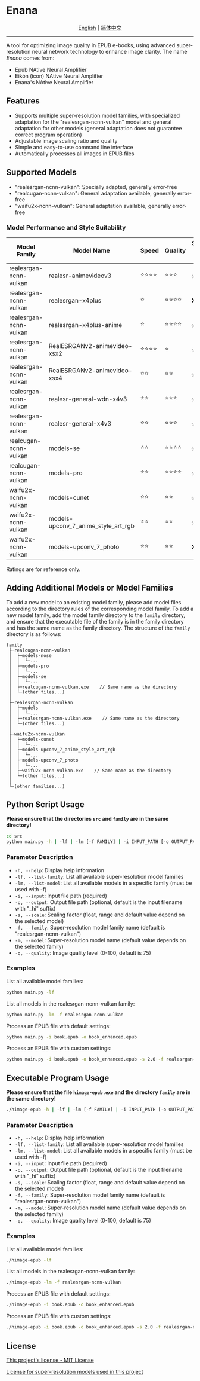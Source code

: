 # Enana

<div align="center">
<a href="readme.md">English</a> | <a href="readme.zh.md">简体中文</a>
</div>

----

A tool for optimizing image quality in EPUB e-books, using advanced super-resolution neural network technology to enhance image clarity. The name *Enana* comes from:
- Epub NAtive Neural Amplifier
- Eikón (icon) NAtive Neural Amplifier
- Enana's NAtive Neural Amplifier

## Features

- Supports multiple super-resolution model families, with specialized adaptation for the "realesrgan-ncnn-vulkan" model and general adaptation for other models (general adaptation does not guarantee correct program operation)
- Adjustable image scaling ratio and quality
- Simple and easy-to-use command line interface
- Automatically processes all images in EPUB files

## Supported Models
- "realesrgan-ncnn-vulkan": Specially adapted, generally error-free
- "realcugan-ncnn-vulkan": General adaptation available, generally error-free
- "waifu2x-ncnn-vulkan": General adaptation available, generally error-free

### Model Performance and Style Suitability

|Model Family|Model Name|Speed|Quality|Suitable for Anime|Suitable for Realistic|
|-|-|-|-|-|-|
|realesrgan-ncnn-vulkan|realesr-animevideov3            |⭐⭐️⭐️⭐️ |⭐️⭐️⭐️   |✅|❌|
|realesrgan-ncnn-vulkan|realesrgan-x4plus               |⭐️         |⭐️⭐️⭐️⭐️|❌|✅|
|realesrgan-ncnn-vulkan|realesrgan-x4plus-anime         |⭐️         |⭐️⭐️⭐️⭐️|✅|❌|
|realesrgan-ncnn-vulkan|RealESRGANv2-animevideo-xsx2    |⭐️⭐️⭐️⭐️ |⭐️        |✅|❌|
|realesrgan-ncnn-vulkan|RealESRGANv2-animevideo-xsx4    |⭐️⭐️      |⭐️⭐️      |✅|❌|
|realesrgan-ncnn-vulkan|realesr-general-wdn-x4v3        |⭐️⭐️      |⭐️⭐️⭐️   |✅|✅|
|realesrgan-ncnn-vulkan|realesr-general-x4v3            |⭐️⭐️      |⭐️⭐️⭐️   |✅|✅|
|realcugan-ncnn-vulkan|models-se                        |⭐️⭐️      |⭐️⭐️⭐️⭐️ |✅|❌|
|realcugan-ncnn-vulkan|models-pro                       |⭐️⭐️      |⭐️⭐️⭐️⭐️ |✅|❌|
|waifu2x-ncnn-vulkan|models-cunet                       |⭐️⭐️      |⭐️⭐️      |✅|❌|
|waifu2x-ncnn-vulkan|models-upconv_7_anime_style_art_rgb|⭐️⭐️      |⭐️⭐️      |✅|❌|
|waifu2x-ncnn-vulkan|models-upconv_7_photo              |⭐️⭐️      |⭐️⭐️      |❌|✅|

Ratings are for reference only.

## Adding Additional Models or Model Families
To add a new model to an existing model family, please add model files according to the directory rules of the corresponding model family. To add a new model family, add the model family directory to the `family` directory, and ensure that the executable file of the family is in the family directory and has the same name as the family directory. The structure of the `family` directory is as follows:

```
family
 ├─realcugan-ncnn-vulkan
 │  ├─models-nose
 │  │  └─...
 │  ├─models-pro
 │  │  └─...
 │  ├─models-se
 │  │  └─...
 │  ├─realcugan-ncnn-vulkan.exe    // Same name as the directory
 │  └─(other files...)
 │
 ├─realesrgan-ncnn-vulkan
 │  ├─models
 │  │  └─...
 │  ├─realesrgan-ncnn-vulkan.exe    // Same name as the directory
 │  └─(other files...)
 │
 ├─waifu2x-ncnn-vulkan
 │  ├─models-cunet
 │  │  └─...
 │  ├─models-upconv_7_anime_style_art_rgb
 │  │  └─...
 │  ├─models-upconv_7_photo
 │  │  └─...
 │  ├─waifu2x-ncnn-vulkan.exe    // Same name as the directory
 │  └─(other files...)
 │
 └─(other families...)
```

## Python Script Usage

**Please ensure that the directories `src` and `family` are in the same directory!**

```bash
cd src
python main.py -h | -lf | -lm [-f FAMILY] | -i INPUT_PATH [-o OUTPUT_PATH] [-s SCALE] [-f FAMILY] [-m MODEL] [-q QUALITY]
```

### Parameter Description

- `-h, --help`: Display help information
- `-lf, --list-family`: List all available super-resolution model families
- `-lm, --list-model`: List all available models in a specific family (must be used with -f)
- `-i, --input`: Input file path (required)
- `-o, --output`: Output file path (optional, default is the input filename with "_hi" suffix)
- `-s, --scale`: Scaling factor (float, range and default value depend on the selected model)
- `-f, --family`: Super-resolution model family name (default is "realesrgan-ncnn-vulkan")
- `-m, --model`: Super-resolution model name (default value depends on the selected family)
- `-q, --quality`: Image quality level (0-100, default is 75)

### Examples

List all available model families:
```bash
python main.py -lf
```

List all models in the realesrgan-ncnn-vulkan family:
```bash
python main.py -lm -f realesrgan-ncnn-vulkan
```

Process an EPUB file with default settings:
```bash
python main.py -i book.epub -o book_enhanced.epub
```

Process an EPUB file with custom settings:
```bash
python main.py -i book.epub -o book_enhanced.epub -s 2.0 -f realesrgan-ncnn-vulkan -m realesrgan-x4plus -q 60
```

## Executable Program Usage

**Please ensure that the file `himage-epub.exe` and the directory `family` are in the same directory!**

```bash
./himage-epub -h | -lf | -lm [-f FAMILY] | -i INPUT_PATH [-o OUTPUT_PATH] [-s SCALE] [-f FAMILY] [-m MODEL] [-q QUALITY]
```

### Parameter Description

- `-h, --help`: Display help information
- `-lf, --list-family`: List all available super-resolution model families
- `-lm, --list-model`: List all available models in a specific family (must be used with -f)
- `-i, --input`: Input file path (required)
- `-o, --output`: Output file path (optional, default is the input filename with "_hi" suffix)
- `-s, --scale`: Scaling factor (float, range and default value depend on the selected model)
- `-f, --family`: Super-resolution model family name (default is "realesrgan-ncnn-vulkan")
- `-m, --model`: Super-resolution model name (default value depends on the selected family)
- `-q, --quality`: Image quality level (0-100, default is 75)

### Examples

List all available model families:
```bash
./himage-epub -lf
```

List all models in the realesrgan-ncnn-vulkan family:
```bash
./himage-epub -lm -f realesrgan-ncnn-vulkan
```

Process an EPUB file with default settings:
```bash
./himage-epub -i book.epub -o book_enhanced.epub
```

Process an EPUB file with custom settings:
```bash
./himage-epub -i book.epub -o book_enhanced.epub -s 2.0 -f realesrgan-ncnn-vulkan -m realesrgan-x4plus -q 60
```

## License

[This project's license - MIT License](LICENSE)

[License for super-resolution models used in this project](Licenses)

